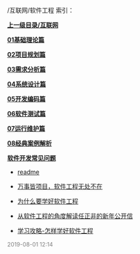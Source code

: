 /互联网/软件工程 索引：


**[上一级目录/互联网](/互联网/index.md)**

**[01基础理论篇](/互联网/软件工程/01基础理论篇/index.md)**

**[02项目规划篇](/互联网/软件工程/02项目规划篇/index.md)**

**[03需求分析篇](/互联网/软件工程/03需求分析篇/index.md)**

**[04系统设计篇](/互联网/软件工程/04系统设计篇/index.md)**

**[05开发编码篇](/互联网/软件工程/05开发编码篇/index.md)**

**[06软件测试篇](/互联网/软件工程/06软件测试篇/index.md)**

**[07运行维护篇](/互联网/软件工程/07运行维护篇/index.md)**

**[08经典案例解析](/互联网/软件工程/08经典案例解析/index.md)**

**[软件开发常见问题](/互联网/软件工程/软件开发常见问题/index.md)**

- [readme](/互联网/软件工程/readme.md)

- [万事皆项目，软件工程无处不在](/互联网/软件工程/万事皆项目，软件工程无处不在.md)

- [为什么要学好软件工程](/互联网/软件工程/为什么要学好软件工程.md)

- [从软件工程的角度解读任正非的新年公开信](/互联网/软件工程/从软件工程的角度解读任正非的新年公开信.md)

- [学习攻略-怎样学好软件工程](/互联网/软件工程/学习攻略-怎样学好软件工程.md)


<font size=2 color='grey'> 2019-08-01 12:14 </font>